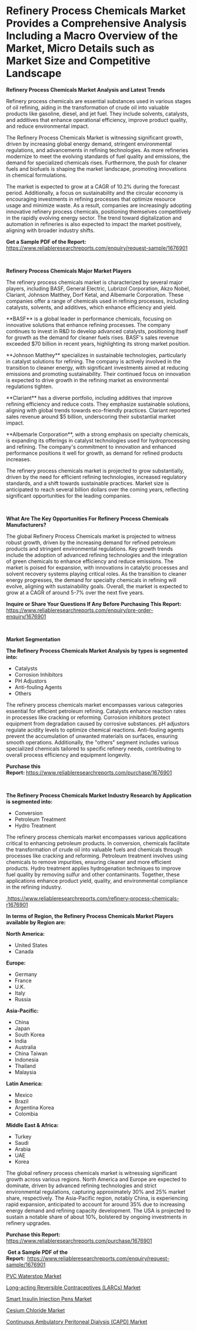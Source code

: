 <p><h1>Refinery Process Chemicals Market Provides a Comprehensive Analysis Including a Macro Overview of the Market, Micro Details such as Market Size and Competitive Landscape</h1></p><p><strong>Refinery Process Chemicals Market Analysis and Latest Trends</strong></p>
<p><p>Refinery process chemicals are essential substances used in various stages of oil refining, aiding in the transformation of crude oil into valuable products like gasoline, diesel, and jet fuel. They include solvents, catalysts, and additives that enhance operational efficiency, improve product quality, and reduce environmental impact. </p><p>The Refinery Process Chemicals Market is witnessing significant growth, driven by increasing global energy demand, stringent environmental regulations, and advancements in refining technologies. As more refineries modernize to meet the evolving standards of fuel quality and emissions, the demand for specialized chemicals rises. Furthermore, the push for cleaner fuels and biofuels is shaping the market landscape, promoting innovations in chemical formulations.</p><p>The market is expected to grow at a CAGR of 10.2% during the forecast period. Additionally, a focus on sustainability and the circular economy is encouraging investments in refining processes that optimize resource usage and minimize waste. As a result, companies are increasingly adopting innovative refinery process chemicals, positioning themselves competitively in the rapidly evolving energy sector. The trend toward digitalization and automation in refineries is also expected to impact the market positively, aligning with broader industry shifts.</p></p>
<p><strong>Get a Sample PDF of the Report:&nbsp;</strong> <a href="https://www.reliableresearchreports.com/enquiry/request-sample/1676901?utm_campaign=8&utm_medium=2&utm_source=Github&utm_content=ia&utm_term=09112024&utm_id=refinery-process-chemicals">https://www.reliableresearchreports.com/enquiry/request-sample/1676901</a></p>
<p>&nbsp;</p>
<p><strong>Refinery Process Chemicals Major Market Players</strong></p>
<p><p>The refinery process chemicals market is characterized by several major players, including BASF, General Electric, Lubrizol Corporation, Akzo Nobel, Clariant, Johnson Matthey, Dorf Ketal, and Albemarle Corporation. These companies offer a range of chemicals used in refining processes, including catalysts, solvents, and additives, which enhance efficiency and yield.</p><p>**BASF** is a global leader in performance chemicals, focusing on innovative solutions that enhance refining processes. The company continues to invest in R&D to develop advanced catalysts, positioning itself for growth as the demand for cleaner fuels rises. BASF's sales revenue exceeded $70 billion in recent years, highlighting its strong market position.</p><p>**Johnson Matthey** specializes in sustainable technologies, particularly in catalyst solutions for refining. The company is actively involved in the transition to cleaner energy, with significant investments aimed at reducing emissions and promoting sustainability. Their continued focus on innovation is expected to drive growth in the refining market as environmental regulations tighten.</p><p>**Clariant** has a diverse portfolio, including additives that improve refining efficiency and reduce costs. They emphasize sustainable solutions, aligning with global trends towards eco-friendly practices. Clariant reported sales revenue around $5 billion, underscoring their substantial market impact.</p><p>**Albemarle Corporation**, with a strong emphasis on specialty chemicals, is expanding its offerings in catalyst technologies used for hydroprocessing and refining. The company's commitment to innovation and enhanced performance positions it well for growth, as demand for refined products increases.</p><p>The refinery process chemicals market is projected to grow substantially, driven by the need for efficient refining technologies, increased regulatory standards, and a shift towards sustainable practices. Market size is anticipated to reach several billion dollars over the coming years, reflecting significant opportunities for the leading companies.</p></p>
<p>&nbsp;</p>
<p><strong>What Are The Key Opportunities For Refinery Process Chemicals Manufacturers?</strong></p>
<p><p>The global Refinery Process Chemicals market is projected to witness robust growth, driven by the increasing demand for refined petroleum products and stringent environmental regulations. Key growth trends include the adoption of advanced refining technologies and the integration of green chemicals to enhance efficiency and reduce emissions. The market is poised for expansion, with innovations in catalytic processes and solvent recovery systems playing critical roles. As the transition to cleaner energy progresses, the demand for specialty chemicals in refining will evolve, aligning with sustainability goals. Overall, the market is expected to grow at a CAGR of around 5-7% over the next five years.</p></p>
<p><strong>Inquire or Share Your Questions If Any Before Purchasing This Report:</strong> <a href="https://www.reliableresearchreports.com/enquiry/pre-order-enquiry/1676901?utm_campaign=8&utm_medium=2&utm_source=Github&utm_content=ia&utm_term=09112024&utm_id=refinery-process-chemicals">https://www.reliableresearchreports.com/enquiry/pre-order-enquiry/1676901</a></p>
<p>&nbsp;</p>
<p><strong>Market Segmentation</strong></p>
<p><strong>The Refinery Process Chemicals Market Analysis by types is segmented into:</strong></p>
<p><ul><li>Catalysts</li><li>Corrosion Inhibitors</li><li>PH Adjustors</li><li>Anti-fouling Agents</li><li>Others</li></ul></p>
<p><p>The refinery process chemicals market encompasses various categories essential for efficient petroleum refining. Catalysts enhance reaction rates in processes like cracking or reforming. Corrosion inhibitors protect equipment from degradation caused by corrosive substances. pH adjustors regulate acidity levels to optimize chemical reactions. Anti-fouling agents prevent the accumulation of unwanted materials on surfaces, ensuring smooth operations. Additionally, the "others" segment includes various specialized chemicals tailored to specific refinery needs, contributing to overall process efficiency and equipment longevity.</p></p>
<p><strong>Purchase this Report:&nbsp;</strong><a href="https://www.reliableresearchreports.com/purchase/1676901?utm_campaign=8&utm_medium=2&utm_source=Github&utm_content=ia&utm_term=09112024&utm_id=refinery-process-chemicals">https://www.reliableresearchreports.com/purchase/1676901</a></p>
<p>&nbsp;</p>
<p><strong>The Refinery Process Chemicals Market Industry Research by Application is segmented into:</strong></p>
<p><ul><li>Conversion</li><li>Petroleum Treatment</li><li>Hydro Treatment</li></ul></p>
<p><p>The refinery process chemicals market encompasses various applications critical to enhancing petroleum products. In conversion, chemicals facilitate the transformation of crude oil into valuable fuels and chemicals through processes like cracking and reforming. Petroleum treatment involves using chemicals to remove impurities, ensuring cleaner and more efficient products. Hydro treatment applies hydrogenation techniques to improve fuel quality by removing sulfur and other contaminants. Together, these applications enhance product yield, quality, and environmental compliance in the refining industry.</p></p>
<p><a href="https://www.reliableresearchreports.com/refinery-process-chemicals-r1676901?utm_campaign=8&utm_medium=2&utm_source=Github&utm_content=ia&utm_term=09112024&utm_id=refinery-process-chemicals">&nbsp;https://www.reliableresearchreports.com/refinery-process-chemicals-r1676901</a></p>
<p><strong>In terms of Region, the Refinery Process Chemicals Market Players available by Region are:</strong></p>
<p>
    <p> <strong> North America: </strong>
        <ul>
            <li>United States</li>
            <li>Canada</li>
        </ul>
        </p> 
    <p> <strong> Europe: </strong>
        <ul>
            <li>Germany</li>
            <li>France</li>
            <li>U.K.</li>
            <li>Italy</li>
            <li>Russia</li>
        </ul>
        </p> 
    <p> <strong> Asia-Pacific: </strong>
        <ul>
            <li>China</li>
            <li>Japan</li>
            <li>South Korea</li>
            <li>India</li>
            <li>Australia</li>
            <li>China Taiwan</li>
            <li>Indonesia</li>
            <li>Thailand</li>
            <li>Malaysia</li>
        </ul>
        </p> 
    <p> <strong> Latin America: </strong>
        <ul>
            <li>Mexico</li>
            <li>Brazil</li>
            <li>Argentina Korea</li>
            <li>Colombia</li>
        </ul>
        </p> 
    <p> <strong> Middle East & Africa: </strong>
        <ul>
            <li>Turkey</li>
            <li>Saudi</li>
            <li>Arabia</li>
            <li>UAE</li>
            <li>Korea</li>
        </ul>
    </p>
    </p>
<p><p>The global refinery process chemicals market is witnessing significant growth across various regions. North America and Europe are expected to dominate, driven by advanced refining technologies and strict environmental regulations, capturing approximately 30% and 25% market share, respectively. The Asia-Pacific region, notably China, is experiencing rapid expansion, anticipated to account for around 35% due to increasing energy demand and refining capacity development. The USA is projected to sustain a notable share of about 10%, bolstered by ongoing investments in refinery upgrades.</p></p>
<p><strong>Purchase this Report: </strong><a href="https://www.reliableresearchreports.com/purchase/1676901?utm_campaign=8&utm_medium=2&utm_source=Github&utm_content=ia&utm_term=09112024&utm_id=refinery-process-chemicals">https://www.reliableresearchreports.com/purchase/1676901</a></p>
<p>&nbsp;<strong>Get a Sample PDF of the Report:&nbsp;&nbsp;</strong><a href="https://www.reliableresearchreports.com/enquiry/request-sample/1676901?utm_campaign=8&utm_medium=2&utm_source=Github&utm_content=ia&utm_term=09112024&utm_id=refinery-process-chemicals">https://www.reliableresearchreports.com/enquiry/request-sample/1676901</a></p>
<p><strong></strong></p>
<p><p><a href="https://github.com/cliffxbwergin/Market-Research-Report-List-1/blob/main/pvc-waterstop-market.md?utm_campaign=8&utm_medium=2&utm_source=Github&utm_content=ia&utm_term=09112024&utm_id=refinery-process-chemicals">PVC Waterstop Market</a></p><p><a href="https://issuu.com/reportprime-2/docs/long-acting-reversible-contraceptiv_07db70356aff30?utm_campaign=8&utm_medium=2&utm_source=Github&utm_content=ia&utm_term=09112024&utm_id=refinery-process-chemicals">Long-acting Reversible Contraceptives (LARCs) Market</a></p><p><a href="https://issuu.com/reportprime-2/docs/smart-insulin-injection-pens-market_199a32c24084ec?utm_campaign=8&utm_medium=2&utm_source=Github&utm_content=ia&utm_term=09112024&utm_id=refinery-process-chemicals">Smart Insulin Injection Pens Market</a></p><p><a href="https://github.com/loftinirkaakcsu/Market-Research-Report-List-1/blob/main/cesium-chloride-market.md?utm_campaign=8&utm_medium=2&utm_source=Github&utm_content=ia&utm_term=09112024&utm_id=refinery-process-chemicals">Cesium Chloride Market</a></p><p><a href="https://issuu.com/reportprime-2/docs/continuous-ambulatory-peritoneal-di_607facd698ed30?utm_campaign=8&utm_medium=2&utm_source=Github&utm_content=ia&utm_term=09112024&utm_id=refinery-process-chemicals">Continuous Ambulatory Peritoneal Dialysis (CAPD) Market</a></p></p>